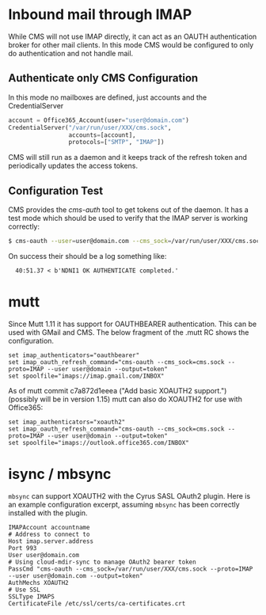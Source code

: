 # Inbound mail through IMAP

While CMS will not use IMAP directly, it can act as an OAUTH authentication
broker for other mail clients. In this mode CMS would be configured to only do
authentication and not handle mail.

## Authenticate only CMS Configuration

In this mode no mailboxes are defined, just accounts and the CredentialServer

```Python
account = Office365_Account(user="user@domain.com")
CredentialServer("/var/run/user/XXX/cms.sock",
                 accounts=[account],
                 protocols=["SMTP", "IMAP"])
```

CMS will still run as a daemon and it keeps track of the refresh token and
periodically updates the access tokens.

## Configuration Test

CMS provides the *cms-auth* tool to get tokens out of the daemon. It has a
test mode which should be used to verify that the IMAP server is working correctly:

```sh
$ cms-oauth --user=user@domain.com --cms_sock=/var/run/user/XXX/cms.sock --test-imap=outlook.office365.com
```

On success their should be a log  something like:

```
  40:51.37 < b'NDNI1 OK AUTHENTICATE completed.'
```

# mutt

Since Mutt 1.11 it has support for OAUTHBEARER authentication. This can be
used with GMail and CMS. The below fragment of the .mutt RC shows the configuration.

```
set imap_authenticators="oauthbearer"
set imap_oauth_refresh_command="cms-oauth --cms_sock=cms.sock --proto=IMAP --user user@domain --output=token"
set spoolfile="imaps://imap.gmail.com/INBOX"
```

As of mutt commit c7a872d1eeea ("Add basic XOAUTH2 support.") (possibly will
be in version 1.15) mutt can also do XOAUTH2 for use with Office365:

```
set imap_authenticators="xoauth2"
set imap_oauth_refresh_command="cms-oauth --cms_sock=cms.sock --proto=IMAP --user user@domain --output=token"
set spoolfile="imaps://outlook.office365.com/INBOX"
```

# isync / mbsync

`mbsync` can support XOAUTH2 with the Cyrus SASL OAuth2 plugin. Here is an
example configuration excerpt, assuming `mbsync` has been correctly installed
with the plugin.

```
IMAPAccount accountname
# Address to connect to
Host imap.server.address
Port 993
User user@domain.com
# Using cloud-mdir-sync to manage OAuth2 bearer token
PassCmd "cms-oauth --cms_sock=/var/run/user/XXX/cms.sock --proto=IMAP --user user@domain.com --output=token"
AuthMechs XOAUTH2
# Use SSL
SSLType IMAPS
CertificateFile /etc/ssl/certs/ca-certificates.crt
```
